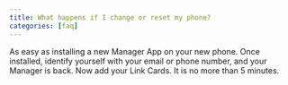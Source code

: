 ```yaml
---
title: What happens if I change or reset my phone?
categories: [faq]
---
```


As easy as installing a new Manager App on your new phone. Once installed, identify yourself with your email or phone number, and your Manager is back. Now add your Link Cards. It is no more than 5 minutes.

